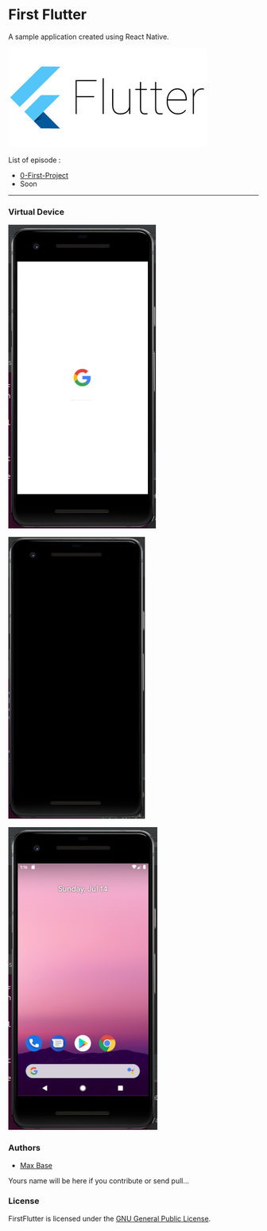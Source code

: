 # First Flutter

A sample application created using React Native.

![Flutter Logo](logo.png)

List of episode :

- [0-First-Project](0-First-Project)
- Soon

-----------

### Virtual Device

![Flutter Android Virtual Device](screenshot1.png)

![Flutter Android Virtual Device](screenshot2.png)

![Flutter Android Virtual Device](screenshot3.png)


### Authors

- [Max Base](https://github.com/BaseMax/)

Yours name will be here if you contribute or send pull...

### License

FirstFlutter is licensed under the [GNU General Public License](LICENSE).
